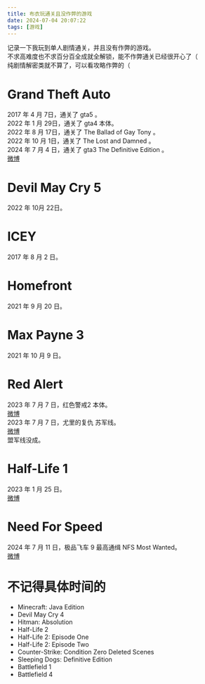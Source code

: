 ```yaml
---
title: 布衣玩通关且没作弊的游戏
date: 2024-07-04 20:07:22
tags: [游戏]
---
```


记录一下我玩到单人剧情通关，并且没有作弊的游戏。   
不求高难度也不求百分百全成就全解锁，能不作弊通关已经很开心了（    
纯剧情解密类就不算了，可以看攻略作弊的（   

# Grand Theft Auto 
2017 年 4 月 7日，通关了 gta5 。   
2022 年 1 月 29日，通关了 gta4 本体。   
2022 年 8 月 17日，通关了 The Ballad of Gay Tony 。   
2022 年 10 月 1日，通关了 The Lost and Damned 。   
2024 年 7 月 4 日，通关了 gta3 The Definitive Edition 。    
[微博](https://m.weibo.cn/status/Om1RkzUwy)   

# Devil May Cry 5
2022 年 10月 22日。   

# ICEY
2017 年 8 月 2 日。   

# Homefront
2021 年 9 月 20 日。  

# Max Payne 3
2021 年 10 月 9 日。   

# Red Alert
2023 年 7 月 7 日，红色警戒2 本体。   
[微博](https://m.weibo.cn/status/N8M945xzX)   
2023 年 7 月 7 日，尤里的复仇 苏军线。   
[微博](https://m.weibo.cn/status/N9yHy2Qn7)    
盟军线没成。   

# Half-Life 1
2023 年 1 月 25 日。  
[微博](https://m.weibo.cn/status/MpXEugiJj)   

# Need For Speed
2024 年 7 月 11 日，极品飞车 9 最高通缉 NFS Most Wanted。   
[微博](https://m.weibo.cn/status/On4zlaVrf)   

# 不记得具体时间的
- Minecraft: Java Edition  
- Devil May Cry 4   
- Hitman: Absolution
- Half-Life 2 
- Half-Life 2: Episode One   
- Half-Life 2: Episode Two  
- Counter-Strike: Condition Zero Deleted Scenes
- Sleeping Dogs: Definitive Edition
- Battlefield 1 
- Battlefield 4
